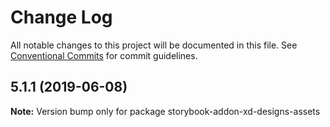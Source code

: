 # Change Log

All notable changes to this project will be documented in this file.
See [Conventional Commits](https://conventionalcommits.org) for commit guidelines.

## 5.1.1 (2019-06-08)

**Note:** Version bump only for package storybook-addon-xd-designs-assets
